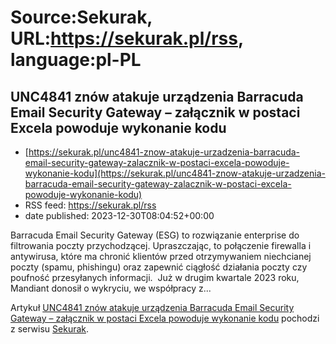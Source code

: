 # Source:Sekurak, URL:https://sekurak.pl/rss, language:pl-PL

## UNC4841 znów atakuje urządzenia Barracuda Email Security Gateway – załącznik w postaci Excela powoduje wykonanie kodu
 - [https://sekurak.pl/unc4841-znow-atakuje-urzadzenia-barracuda-email-security-gateway-zalacznik-w-postaci-excela-powoduje-wykonanie-kodu](https://sekurak.pl/unc4841-znow-atakuje-urzadzenia-barracuda-email-security-gateway-zalacznik-w-postaci-excela-powoduje-wykonanie-kodu)
 - RSS feed: https://sekurak.pl/rss
 - date published: 2023-12-30T08:04:52+00:00

<p>Barracuda Email Security Gateway (ESG) to rozwiązanie enterprise do filtrowania poczty przychodzącej. Upraszczając, to połączenie firewalla i antywirusa, które ma chronić klientów przed otrzymywaniem niechcianej poczty (spamu, phishingu) oraz zapewnić ciągłość działania poczty czy poufność przesyłanych informacji.&#160; Już w drugim kwartale 2023 roku, Mandiant donosił o wykryciu, we współpracy z...</p>
<p>Artykuł <a href="https://sekurak.pl/unc4841-znow-atakuje-urzadzenia-barracuda-email-security-gateway-zalacznik-w-postaci-excela-powoduje-wykonanie-kodu/" rel="nofollow">UNC4841 znów atakuje urządzenia Barracuda Email Security Gateway &#8211; załącznik w postaci Excela powoduje wykonanie kodu</a> pochodzi z serwisu <a href="https://sekurak.pl" rel="nofollow">Sekurak</a>.</p>

